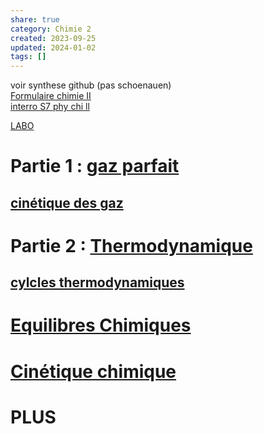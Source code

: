 ```yaml
---  
share: true  
category: Chimie 2  
created: 2023-09-25  
updated: 2024-01-02  
tags: []  
---  
```

  
voir synthese github (pas schoenauen)  
[Formulaire chimie II](Formulaire%20chimie%20II.md)  
[interro S7 phy chi ll](interro%20S7%20phy%20chi%20ll.md)  
  
[LABO](LABO.md)  
  
# Partie 1 : [gaz parfait](gaz%20parfait.md)  
## [cinétique des gaz](cin%C3%A9tique%20des%20gaz.md)  
  
# Partie 2 : [Thermodynamique](Thermodynamique.md)  
## [cylcles thermodynamiques](cylcles%20thermodynamiques.md)  
  
# [Equilibres Chimiques](Equilibres%20Chimiques.md)  
  
# [Cinétique chimique](Cin%C3%A9tique%20chimique.md)  
  
# PLUS  
